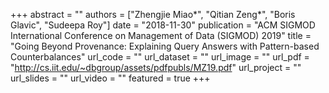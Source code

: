 +++
abstract = ""
authors = ["Zhengjie Miao*", "Qitian Zeng*", "Boris Glavic", "Sudeepa Roy"]
date = "2018-11-30"
publication = "ACM SIGMOD International Conference on Management of Data (SIGMOD) 2019"
title = "Going Beyond Provenance: Explaining Query Answers with Pattern-based Counterbalances"
url_code = ""
url_dataset = ""
url_image = ""
url_pdf = "http://cs.iit.edu/~dbgroup/assets/pdfpubls/MZ19.pdf"
url_project = ""
url_slides = ""
url_video = ""
featured = true
+++

